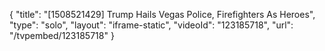 {
    "title": "[1508521429] Trump Hails Vegas Police, Firefighters As Heroes",
    "type": "solo",
    "layout": "iframe-static",
    "videoId": "123185718",
    "url": "\/tvpembed\/123185718"
}